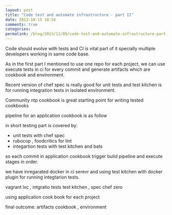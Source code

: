 ```yaml
---
layout: post
title: "Code test and automate infrastructure - part II"
date: 2013-10-15 18:54
comments: true
categories:
permalink: /blog/2013/12/09/code-test-and-automate-infrastructure-part-ii/
---
```



Code should evolve with tests and CI is vital part of it specially multiple developers working in same code base.

As in the first part I mentioned to use one repo for each project, we can use execute tests in ci for every commit and
generate artifacts which are cookbook and environment.

Recent version of chef spec is really good for unit tests and test
kitchen is for running integration tests in isolated environment.

Community ntp cookbook is great starting point for writing tested cookbooks


pipeline for an application cookbook is as follow

in short testing part is covered by:

* unit tests with chef spec
* rubocop , foodcritics for lint
* integartion tests with test kitchen and bats

<!--more-->

so each commit in application cookbook trigger bulid pipeline and
execute stages in order.

we have inregarated docker in ci serevr and using  test kitchen with docker plugin for running integtarion tests.

vagrant lxc , intgratio tests
test kitchen , spec
chef zero

using application cook book for each project

final outcome:
 artifacts
 cookbook , environment




